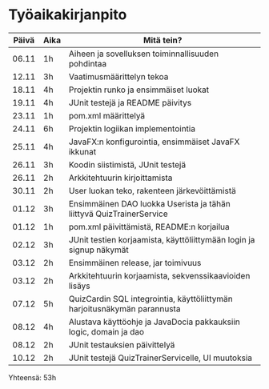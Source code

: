 # Työaikakirjanpito

| Päivä | Aika | Mitä tein? |
|-------|------|------------|
| 06.11 | 1h   | Aiheen ja sovelluksen toiminnallisuuden pohdintaa |
| 12.11 | 3h   | Vaatimusmäärittelyn tekoa |
| 18.11 | 4h   | Projektin runko ja ensimmäiset luokat |
| 19.11 | 4h   | JUnit testejä ja README päivitys |
| 23.11 | 1h   | pom.xml määrittelyä |
| 24.11 | 6h   | Projektin logiikan implementointia |
| 25.11 | 4h   | JavaFX:n konfigurointia, ensimmäiset JavaFX ikkunat |
| 26.11 | 3h   | Koodin siistimistä, JUnit testejä |
| 26.11 | 2h   | Arkkitehtuurin kirjoittamista |
| 30.11 | 2h   | User luokan teko, rakenteen järkevöittämistä |
| 01.12 | 3h   | Ensimmäinen DAO luokka Userista ja tähän liittyvä QuizTrainerService | 
| 01.12 | 1h   | pom.xml päivittämistä, README:n korjailua |
| 02.12 | 3h   | JUnit testien korjaamista, käyttöliittymään login ja signup näkymät |
| 03.12 | 2h   | Ensimmäinen release, jar toimivuus |
| 03.12 | 2h   | Arkkitehtuurin korjaamista, sekvenssikaavioiden lisäys |
| 07.12 | 5h   | QuizCardin SQL integrointia, käyttöliittymän harjoitusnäkymän parannusta |
| 08.12 | 4h   | Alustava käyttöohje ja JavaDocia pakkauksiin logic, domain ja dao |
| 08.12 | 2h   | JUnit testauksien päivittelyä |
| 10.12 | 2h   | JUnit testejä QuizTrainerServicelle,  UI muutoksia|

Yhteensä: 53h
